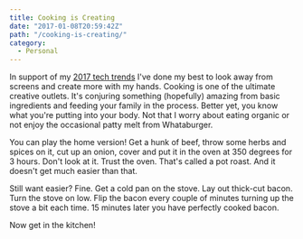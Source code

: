 ```yaml
---
title: Cooking is Creating
date: "2017-01-08T20:59:42Z"
path: "/cooking-is-creating/"
category:
  - Personal
---
```

In support of my [2017 tech trends](https://aaroneaton.blog/wp/2017/01/tech-trends-2017/)&nbsp;I've done my best to look away from screens and create more with my hands. Cooking is one of the ultimate creative outlets. It's conjuring something (hopefully) amazing from basic ingredients and feeding your family in the process. Better yet, you know what you're putting into your body. Not that I worry about eating organic or not enjoy the occasional patty melt from Whataburger.

You can play the home version! Get a hunk of beef, throw some herbs and spices on it, cut up an onion, cover and put it in the oven at 350 degrees for 3 hours. Don't look at it. Trust the oven. That's called a pot roast. And it doesn't get much easier than that.

Still want easier? Fine. Get a cold pan on the stove. Lay out thick-cut bacon. Turn the stove on low. Flip the bacon every couple of minutes turning up the stove a bit each time. 15 minutes later you have perfectly cooked bacon.

Now get in the kitchen!